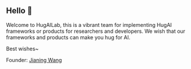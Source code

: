 ## Hello 👋

Welcome to HugAILab, this is a vibrant team for implementing HugAI frameworks or products for researchers and developers. We wish that our frameworks and products can make you hug for AI.

Best wishes~

Founder: [Jianing Wang](https://github.com/wjn1996)



<!--

**Here are some ideas to get you started:**

🙋‍♀️ A short introduction - what is your organization all about?
🌈 Contribution guidelines - how can the community get involved?
👩‍💻 Useful resources - where can the community find your docs? Is there anything else the community should know?
🍿 Fun facts - what does your team eat for breakfast?
🧙 Remember, you can do mighty things with the power of [Markdown](https://docs.github.com/github/writing-on-github/getting-started-with-writing-and-formatting-on-github/basic-writing-and-formatting-syntax)
-->
